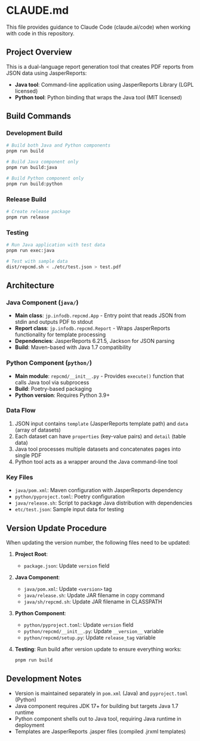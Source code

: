 # CLAUDE.md

This file provides guidance to Claude Code (claude.ai/code) when working with code in this repository.

## Project Overview

This is a dual-language report generation tool that creates PDF reports from JSON data using JasperReports:

- **Java tool**: Command-line application using JasperReports Library (LGPL licensed)
- **Python tool**: Python binding that wraps the Java tool (MIT licensed)

## Build Commands

### Development Build
```bash
# Build both Java and Python components
pnpm run build

# Build Java component only
pnpm run build:java

# Build Python component only  
pnpm run build:python
```

### Release Build
```bash
# Create release package
pnpm run release
```

### Testing
```bash
# Run Java application with test data
pnpm run exec:java

# Test with sample data
dist/repcmd.sh < ./etc/test.json > test.pdf
```

## Architecture

### Java Component (`java/`)
- **Main class**: `jp.infodb.repcmd.App` - Entry point that reads JSON from stdin and outputs PDF to stdout
- **Report class**: `jp.infodb.repcmd.Report` - Wraps JasperReports functionality for template processing
- **Dependencies**: JasperReports 6.21.5, Jackson for JSON parsing
- **Build**: Maven-based with Java 1.7 compatibility

### Python Component (`python/`)
- **Main module**: `repcmd/__init__.py` - Provides `execute()` function that calls Java tool via subprocess
- **Build**: Poetry-based packaging
- **Python version**: Requires Python 3.9+

### Data Flow
1. JSON input contains `template` (JasperReports template path) and `data` (array of datasets)
2. Each dataset can have `properties` (key-value pairs) and `detail` (table data)
3. Java tool processes multiple datasets and concatenates pages into single PDF
4. Python tool acts as a wrapper around the Java command-line tool

### Key Files
- `java/pom.xml`: Maven configuration with JasperReports dependency
- `python/pyproject.toml`: Poetry configuration
- `java/release.sh`: Script to package Java distribution with dependencies
- `etc/test.json`: Sample input data for testing

## Version Update Procedure

When updating the version number, the following files need to be updated:

1. **Project Root**:
   - `package.json`: Update `version` field

2. **Java Component**:
   - `java/pom.xml`: Update `<version>` tag
   - `java/release.sh`: Update JAR filename in copy command
   - `java/sh/repcmd.sh`: Update JAR filename in CLASSPATH

3. **Python Component**:
   - `python/pyproject.toml`: Update `version` field
   - `python/repcmd/__init__.py`: Update `__version__` variable
   - `python/repcmd/setup.py`: Update `release_tag` variable

3. **Testing**: Run build after version update to ensure everything works:
   ```bash
   pnpm run build
   ```

## Development Notes

- Version is maintained separately in `pom.xml` (Java) and `pyproject.toml` (Python)
- Java component requires JDK 17+ for building but targets Java 1.7 runtime
- Python component shells out to Java tool, requiring Java runtime in deployment
- Templates are JasperReports .jasper files (compiled .jrxml templates)